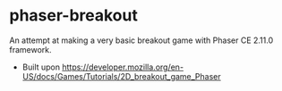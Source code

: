 # phaser-breakout
An attempt at making a very basic breakout game with Phaser CE 2.11.0 framework.

- Built upon https://developer.mozilla.org/en-US/docs/Games/Tutorials/2D_breakout_game_Phaser

